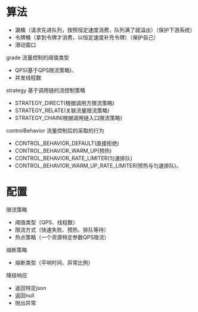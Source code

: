 # 算法

* 漏桶（请求先进队列，按照恒定速度消费，队列满了就溢出）（保护下游系统）
* 令牌桶（拿到令牌才消费，以恒定速度补充令牌）（保护自己）
* 滑动窗口

grade 流量控制的阈值类型
* QPS(基于QPS限流策略)、
* 并发线程数

strategy 基于调用链的流控制策略
* STRATEGY_DIRECT(根据调用方限流策略)
* STRATEGY_RELATE(关联流量限流策略)
* STRATEGY_CHAIN(根据调用链入口限流策略)

controlBehavior 流量控制后的采取的行为
* CONTROL_BEHAVIOR_DEFAULT(直接拒绝)
* CONTROL_BEHAVIOR_WARM_UP(预热)
* CONTROL_BEHAVIOR_RATE_LIMITER(匀速排队)
* CONTROL_BEHAVIOR_WARM_UP_RATE_LIMITER(预热与匀速排队)。

# 配置

限流策略
* 阈值类型（QPS、线程数）
* 限流方式（快速失败、预热、排队等待）
* 热点策略（一个资源特定参数QPS限流）

熔断策略
* 熔断类型（平响时间、异常比例）

降级响应
* 返回特定json
* 返回null
* 抛出异常
